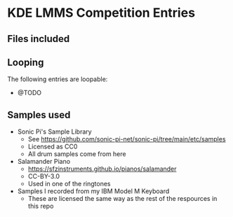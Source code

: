 # KDE LMMS Competition Entries

## Files included

## Looping

The following entries are loopable:
- @TODO

## Samples used

- Sonic Pi's Sample Library
    - See https://github.com/sonic-pi-net/sonic-pi/tree/main/etc/samples
    - Licensed as CC0
    - All drum samples come from here
- Salamander Piano
    - https://sfzinstruments.github.io/pianos/salamander
    - CC-BY-3.0
    - Used in one of the ringtones
- Samples I recorded from my IBM Model M Keyboard
    - These are licensed the same way as the rest of the respources in this repo